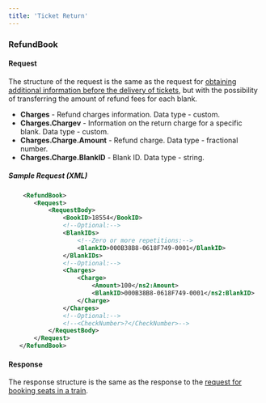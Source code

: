 ```yaml
---
title: 'Ticket Return'
---
```


### RefundBook

#### Request

The structure of the request is the same as the request for [obtaining additional information before the delivery of tickets](/trains/trains_stages/getrefundinfo), but with the possibility of transferring the amount of refund fees for each blank.

-   **Charges** - Refund charges information. Data type - custom.
-   **Charges.Chargev** - Information on the return charge for a specific blank. Data type - custom.
-   **Charges.Charge.Amount** - Refund charge. Data type - fractional number.
-   **Charges.Charge.BlankID** - Blank ID. Data type - string.

##### Sample Request (XML)
```xml
    <RefundBook>
       <Request>
           <RequestBody>
               <BookID>18554</BookID>
               <!--Optional:-->
               <BlankIDs>
                   <!--Zero or more repetitions:-->
                   <BlankID>000B38B8-0618F749-0001</BlankID>
               </BlankIDs>
               <!--Optional:-->
               <Charges>
                   <Charge>
                       <Amount>100</ns2:Amount>
                       <BlankID>000B38B8-0618F749-0001</ns2:BlankID>
                   </Charge>
               </Charges>
               <!--Optional:-->
               <!--<CheckNumber>?</CheckNumber>-->
           </RequestBody>
       </Request>
   </RefundBook>
```

#### Response

The response structure is the same as the response to the [request for booking seats in a train](/trains/trains_stages/booktrain).